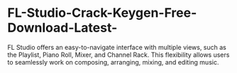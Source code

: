 # FL-Studio-Crack-Keygen-Free-Download-Latest-
FL Studio offers an easy-to-navigate interface with multiple views, such as the Playlist, Piano Roll, Mixer, and Channel Rack. This flexibility allows users to seamlessly work on composing, arranging, mixing, and editing music.
